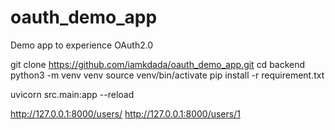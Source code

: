 # oauth_demo_app
Demo app to experience OAuth2.0

git clone https://github.com/iamkdada/oauth_demo_app.git
cd backend
python3 -m venv venv
source venv/bin/activate
pip install -r requirement.txt

uvicorn src.main:app --reload

http://127.0.0.1:8000/users/
http://127.0.0.1:8000/users/1